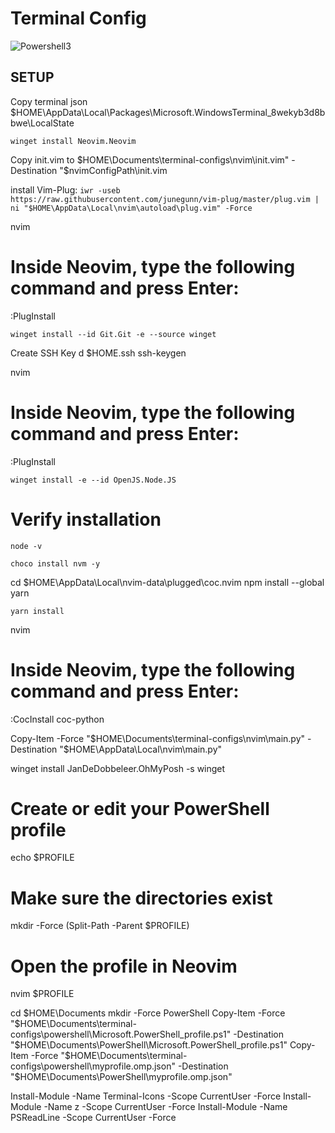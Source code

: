 # Terminal Config

![Powershell3](https://github.com/MrOlof/terminal-configs/assets/100124559/c25c480a-97e8-4b9d-a978-cfd4af09c726)


## SETUP

Copy terminal json
$HOME\AppData\Local\Packages\Microsoft.WindowsTerminal_8wekyb3d8bbwe\LocalState

```winget install Neovim.Neovim```

Copy init.vim to 
$HOME\Documents\terminal-configs\nvim\init.vim" -Destination "$nvimConfigPath\init.vim

install Vim-Plug:
```iwr -useb https://raw.githubusercontent.com/junegunn/vim-plug/master/plug.vim | ni "$HOME\AppData\Local\nvim\autoload\plug.vim" -Force ```

nvim
# Inside Neovim, type the following command and press Enter:
:PlugInstall

```winget install --id Git.Git -e --source winget```

Create SSH Key
d $HOME\.ssh
ssh-keygen 

nvim
# Inside Neovim, type the following command and press Enter:
:PlugInstall

```winget install -e --id OpenJS.Node.JS```
# Verify installation
```node -v``` 

```choco install nvm -y```

cd $HOME\AppData\Local\nvim-data\plugged\coc.nvim
npm install --global yarn

````yarn install````

nvim
# Inside Neovim, type the following command and press Enter:
:CocInstall coc-python

Copy-Item -Force "$HOME\Documents\terminal-configs\nvim\main.py" -Destination "$HOME\AppData\Local\nvim\main.py"

winget install JanDeDobbeleer.OhMyPosh -s winget


# Create or edit your PowerShell profile
echo $PROFILE
# Make sure the directories exist
mkdir -Force (Split-Path -Parent $PROFILE)
# Open the profile in Neovim
nvim $PROFILE

cd $HOME\Documents
mkdir -Force PowerShell
Copy-Item -Force "$HOME\Documents\terminal-configs\powershell\Microsoft.PowerShell_profile.ps1" -Destination "$HOME\Documents\PowerShell\Microsoft.PowerShell_profile.ps1"
Copy-Item -Force "$HOME\Documents\terminal-configs\powershell\myprofile.omp.json" -Destination "$HOME\Documents\PowerShell\myprofile.omp.json"


Install-Module -Name Terminal-Icons -Scope CurrentUser -Force
Install-Module -Name z -Scope CurrentUser -Force
Install-Module -Name PSReadLine -Scope CurrentUser -Force


